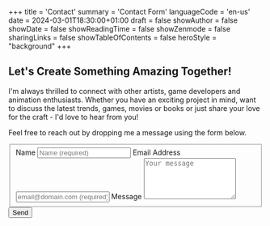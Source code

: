 +++
title = 'Contact'
summary = 'Contact Form'
languageCode = 'en-us'
date = 2024-03-01T18:30:00+01:00
draft = false
showAuthor = false
showDate = false
showReadingTime = false
showZenmode = false
sharingLinks = false
showTableOfContents = false
heroStyle = "background"
+++

## Let's Create Something Amazing Together!

I'm always thrilled to connect with other artists, game developers and animation enthusiasts. Whether you have an
exciting project in mind, want to discuss the latest trends, games, movies or books or just share your love for
the craft - I'd love to hear from you!

Feel free to reach out by dropping me a message using the form below.

<form id="fs-frm" name="simple-contact-form" accept-charset="utf-8" action="https://formspree.io/f/mwkgqrgy" method="post">
  <fieldset id="fs-frm-inputs">
    <label for="full-name">Name</label>
    <input type="text" name="name" id="full-name" placeholder="Name (required)" required="">
    <label for="email-address">Email Address</label>
    <input type="email" name="_replyto" id="email-address" placeholder="email@domain.com (required)" required="">
    <label for="message">Message</label>
    <textarea rows="5" name="message" id="message" placeholder="Your message" required=""></textarea>
    <input type="hidden" name="_subject" id="email-subject" value="Contact Form Submission">
  </fieldset>
  <input type="submit" value="Send">
</form>
